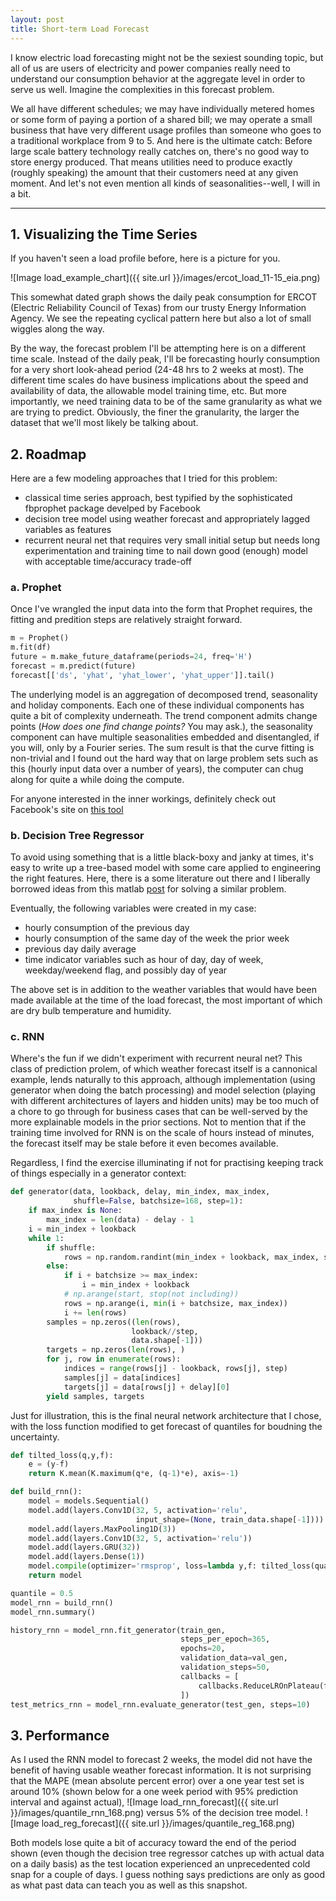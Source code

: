 ```yaml
---
layout: post
title: Short-term Load Forecast
---
```


I know electric load forecasting might not be the sexiest sounding topic, but all of us are users of electricity and power companies really need to understand our consumption behavior at the aggregate level in order to serve us well. Imagine the complexities in this forecast problem.

We all have different schedules; we may have individually metered homes or some form of paying a portion of a shared bill; we may operate a small business that have very different usage profiles than someone who goes to a traditional workplace from 9 to 5. And here is the ultimate catch: Before large scale battery technology really catches on, there's no good way to store energy produced. That means utilities need to produce exactly (roughly speaking) the amount that their customers need at any given moment. And let's not even mention all kinds of seasonalities--well, I will in a bit.

-----

## 1. Visualizing the Time Series

If you haven't seen a load profile before, here is a picture for you.

![Image load_example_chart]({{ site.url }}/images/ercot_load_11-15_eia.png)

This somewhat dated graph shows the daily peak consumption for ERCOT (Electric Reliability Council of Texas) from our trusty Energy Information Agency. We see the repeating cyclical pattern here but also a lot of small wiggles along the way.

By the way, the forecast problem I'll be attempting here is on a different time scale. Instead of the daily peak, I'll be forecasting hourly consumption for a very short look-ahead period (24-48 hrs to 2 weeks at most). The different time scales do have business implications about the speed and availability of data, the allowable model training time, etc. But more importantly, we need training data to be of the same granularity as what we are trying to predict. Obviously, the finer the granularity, the larger the dataset that we'll most likely be talking about.

## 2. Roadmap

Here are a few modeling approaches that I tried for this problem:

* classical time series approach, best typified by the sophisticated fbprophet package develped by Facebook
* decision tree model using weather forecast and appropriately lagged variables as features
* recurrent neural net that requires very small initial setup but needs long experimentation and training time to nail down good (enough) model with acceptable time/accuracy trade-off

### a. Prophet
Once I've wrangled the input data into the form that Prophet requires, the fitting and predition steps are relatively straight forward. 

```python
m = Prophet()
m.fit(df)
future = m.make_future_dataframe(periods=24, freq='H')
forecast = m.predict(future)
forecast[['ds', 'yhat', 'yhat_lower', 'yhat_upper']].tail()
```

The underlying model is an aggregation of decomposed trend, seasonality and holiday components. Each one of these individual components has quite a bit of complexity underneath. The trend component admits change points (*How does one find change points?* You may ask.), the seasonality component can have multiple seasonalities embedded and disentangled, if you will, only by a Fourier series. The sum result is that the curve fitting is non-trivial and I found out the hard way that on large problem sets such as this (hourly input data over a number of years), the computer can chug along for quite a while doing the compute.

For anyone interested in the inner workings, definitely check out Facebook's site on [this tool](https://facebook.github.io/prophet/)

### b. Decision Tree Regressor
To avoid using something that is a little black-boxy and janky at times, it's easy to write up a tree-based model with some care applied to engineering the right features. Here, there is a some literature out there and I liberally borrowed ideas from this matlab [post](https://www.mathworks.com/matlabcentral/fileexchange/28684-electricity-load-and-price-forecasting-webinar-case-study) for solving a similar problem.

Eventually, the following variables were created in my case:
* hourly consumption of the previous day
* hourly consumption of the same day of the week the prior week
* previous day daily average
* time indicator variables such as hour of day, day of week, weekday/weekend flag, and possibly day of year

The above set is in addition to the weather variables that would have been made available at the time of the load forecast, the most important of which are dry bulb temperature and humidity.

### c. RNN
Where's the fun if we didn't experiment with recurrent neural net? This class of prediction prolem, of which weather forecast itself is a cannonical example, lends naturally to this approach, although implementation (using generator when doing the batch processing) and model selection (playing with different architectures of layers and hidden units) may be too much of a chore to go through for business cases that can be well-served by the more explainable models in the prior sections. Not to mention that if the training time involved for RNN is on the scale of hours instead of minutes, the forecast itself may be stale before it even becomes available.

Regardless, I find the exercise illuminating if not for practising keeping track of things especially in a generator context:

```python
def generator(data, lookback, delay, min_index, max_index,
              shuffle=False, batchsize=168, step=1):
    if max_index is None:
        max_index = len(data) - delay - 1
    i = min_index + lookback
    while 1:
        if shuffle:
            rows = np.random.randint(min_index + lookback, max_index, size=batchsize)
        else:
            if i + batchsize >= max_index:
                i = min_index + lookback
            # np.arange(start, stop(not including))
            rows = np.arange(i, min(i + batchsize, max_index))
            i += len(rows)
        samples = np.zeros((len(rows),
                           lookback//step,
                           data.shape[-1]))
        targets = np.zeros(len(rows), )
        for j, row in enumerate(rows):
            indices = range(rows[j] - lookback, rows[j], step)
            samples[j] = data[indices]
            targets[j] = data[rows[j] + delay][0]
        yield samples, targets
```
Just for illustration, this is the final neural network architecture that I chose, with the loss function modified to get forecast of quantiles for boudning the uncertainty.

```python
def tilted_loss(q,y,f):
    e = (y-f)
    return K.mean(K.maximum(q*e, (q-1)*e), axis=-1)

def build_rnn():
    model = models.Sequential()
    model.add(layers.Conv1D(32, 5, activation='relu',
                            input_shape=(None, train_data.shape[-1])))
    model.add(layers.MaxPooling1D(3))
    model.add(layers.Conv1D(32, 5, activation='relu'))
    model.add(layers.GRU(32))
    model.add(layers.Dense(1))
    model.compile(optimizer='rmsprop', loss=lambda y,f: tilted_loss(quantile,y,f), metrics=['mae'])
    return model

quantile = 0.5
model_rnn = build_rnn()
model_rnn.summary()

history_rnn = model_rnn.fit_generator(train_gen,
                                      steps_per_epoch=365,
                                      epochs=20,
                                      validation_data=val_gen,
                                      validation_steps=50,
                                      callbacks = [
                                          callbacks.ReduceLROnPlateau(factor=.5, patience=3, verbose=1)
                                      ])
test_metrics_rnn = model_rnn.evaluate_generator(test_gen, steps=10)
```

## 3. Performance
As I used the RNN model to forecast 2 weeks, the model did not have the benefit of having usable weather forecast information. It is not surprising that the MAPE (mean absolute percent error) over a one year test set is around 10% (shown below for a one week period with 95% prediction interval and against actual),
![Image load_rnn_forecast]({{ site.url }}/images/quantile_rnn_168.png)
versus 5% of the decision tree model.
![Image load_reg_forecast]({{ site.url }}/images/quantile_reg_168.png)

Both models lose quite a bit of accuracy toward the end of the period shown (even though the decision tree regressor catches up with actual data on a daily basis) as the test location experienced an unprecedented cold snap for a couple of days. I guess nothing says predictions are only as good as what past data can teach you as well as this snapshot.